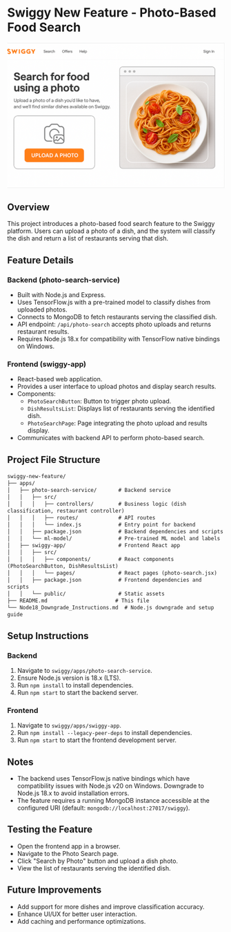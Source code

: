 # Swiggy New Feature - Photo-Based Food Search

![Swiggy Photo Search](https://github.com/yashhhYB/swiggy/blob/450b91ecee2f6be5cb30d9cb62076d2831b07aeb/website%20front.png)

## Overview
This project introduces a photo-based food search feature to the Swiggy platform. Users can upload a photo of a dish, and the system will classify the dish and return a list of restaurants serving that dish.

## Feature Details

### Backend (photo-search-service)
- Built with Node.js and Express.
- Uses TensorFlow.js with a pre-trained model to classify dishes from uploaded photos.
- Connects to MongoDB to fetch restaurants serving the classified dish.
- API endpoint: `/api/photo-search` accepts photo uploads and returns restaurant results.
- Requires Node.js 18.x for compatibility with TensorFlow native bindings on Windows.

### Frontend (swiggy-app)
- React-based web application.
- Provides a user interface to upload photos and display search results.
- Components:
  - `PhotoSearchButton`: Button to trigger photo upload.
  - `DishResultsList`: Displays list of restaurants serving the identified dish.
  - `PhotoSearchPage`: Page integrating the photo upload and results display.
- Communicates with backend API to perform photo-based search.

## Project File Structure

```
swiggy-new-feature/
├── apps/
│   ├── photo-search-service/       # Backend service
│   │   ├── src/
│   │   │   ├── controllers/        # Business logic (dish classification, restaurant controller)
│   │   │   ├── routes/             # API routes
│   │   │   └── index.js            # Entry point for backend
│   │   ├── package.json            # Backend dependencies and scripts
│   │   └── ml-model/               # Pre-trained ML model and labels
│   ├── swiggy-app/                 # Frontend React app
│   │   ├── src/
│   │   │   ├── components/         # React components (PhotoSearchButton, DishResultsList)
│   │   │   └── pages/              # React pages (photo-search.jsx)
│   │   ├── package.json            # Frontend dependencies and scripts
│   │   └── public/                 # Static assets
├── README.md                      # This file
└── Node18_Downgrade_Instructions.md  # Node.js downgrade and setup guide
```


## Setup Instructions

### Backend
1. Navigate to `swiggy/apps/photo-search-service`.
2. Ensure Node.js version is 18.x (LTS).
3. Run `npm install` to install dependencies.
4. Run `npm start` to start the backend server.

### Frontend
1. Navigate to `swiggy/apps/swiggy-app`.
2. Run `npm install --legacy-peer-deps` to install dependencies.
3. Run `npm start` to start the frontend development server.

## Notes
- The backend uses TensorFlow.js native bindings which have compatibility issues with Node.js v20 on Windows. Downgrade to Node.js 18.x to avoid installation errors.
- The feature requires a running MongoDB instance accessible at the configured URI (default: `mongodb://localhost:27017/swiggy`).

## Testing the Feature
- Open the frontend app in a browser.
- Navigate to the Photo Search page.
- Click "Search by Photo" button and upload a dish photo.
- View the list of restaurants serving the identified dish.

## Future Improvements
- Add support for more dishes and improve classification accuracy.
- Enhance UI/UX for better user interaction.
- Add caching and performance optimizations.
